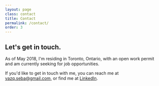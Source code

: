 ```yaml
---
layout: page
class: contact
title: Contact
permalink: /contact/
order: 3
---
```


<section class="content-description">
  <h2 class="content-lead">Let's <span>get in touch</span>.</h2>
  <p>As of May 2018, I'm residing in Toronto, Ontario, with an open work permit and am currently <span>seeking for job opportunities</span>.</p>
  <p>If you'd like to get in touch with me, you can reach me at <a href="mailto:vazq.seba+website@gmail.com">vazq.seba@gmail.com</a>, or find me at <a href="https://www.linkedin.com/in/sebavazquez/">LinkedIn</a>.</p>
</section>